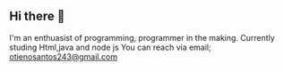 ## Hi there 👋
I'm an enthuasist of programming, programmer in the making.
Currently studing Html,java and node js 
You can reach via email; otienosantos243@gmail.com

